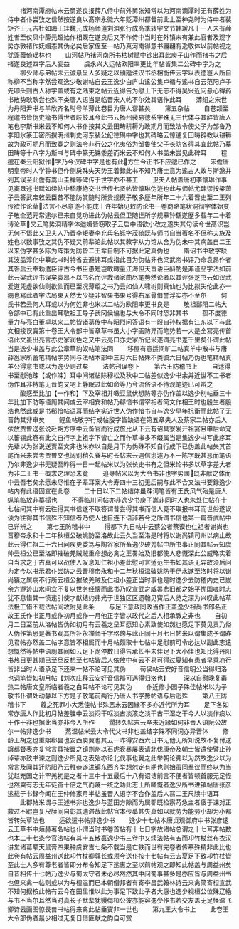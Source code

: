 <!-- { "loadSidebar": true } -->
　　禇河南潭府帖末云舅遂良报薛八侍中前外舅张知常以为河南谪潭时无有薛姓为侍中者仆尝攷之信然按遂良以髙宗永徽六年贬潭州都督前此上至神尧时为侍中者裴矩齐王元吉杜如晦王珪魏元成杨师道刘洎张行成髙季转宇文节韩瑗凡十一人未有薛姓者至仪凤中薛元超始作相既在遂良后又不作侍中当时在外镇未有兼此官者及观字势亦斆禇作妩媚态其伪必矣后家侄至一帖乃真河南得意书翩翩有逸敬体以前帖视之犹蓬葭倚瑶林也
　　山河帖乃禇河南所书枯树赋中钞出耳此庾子山作而禇书之后禇遂良述四字后人妄益
　　虞永兴大运帖欧阳率更比年帖皆集二公碑中字为之
　　柳少师与弟帖末云诚悬呈人多疑之以顔籀注汉书丞相衡传云字以表徳岂人所自称柳不当称字然尝观逸少敬谢帖自云王逸少白庐山逺公集卢循与逺书自云范阳卢子先叩头则古人称字盖或有之陆柬之帖云近得告为慰上下无恙不得吴兴近问悬心得药书散势耿耿尝也殊不类唐人语当是临晋宋人帖不尔效其语作此耳
　　薄绍之宋世为丹阳尹书与羊欣齐名时号羊薄此卷目为唐人谬甚矣
　　第五杂帖
　　自苍颉至程邈书皆伪史籀书傅世者岐鼓耳今此书云扬州裴易徳系字殊无三代体与其辞皆唐人笔也李斯书米云不知何人书仆按其文云田畴耕耨为政期月而致法令使父子为邹鲁乃李阳氷篆王密所撰明州刺史河东裴公纪徳碣中字也其碑略云惊逋复田畴辟教以耕耨故为政可期月而致寛之则法令非行公之化夷俗为邹鲁使父子长防各得其宜此帖乃摹田畴等十八字为斯书与碑中篆无铢黍差而米云不知何人书盖未尝见此碑耳
　　程邈在秦云阳狱作字乃今汉碑中字是也有此方生今正书不应邈已作之
　　宋儋唐明皇帝时人学钟书但作侧戾殊失天势王着録此书不知乃唐士意为逺古人故与斯邈并列其误至此儋有嵩山圭禅等碑传于世字亦不甚工
　　卫夫人帖盖唐初李懐琳作事见窦臮述书赋如续帖中嵇康絶交书世传七贤帖皆懐琳伪迹也此与师帖尤踈谬按梁萧子云答武帝敕云臣昔不能防赏随时所贵规模子敬多歴年所年二十六着晋史至二王列传欲作论草法言不尽意遂不能成十许年始见敕防论书一卷商略笔状洞彻字体始变子敬全范元常逮尔已来自觉功进此伪帖云但卫随世所学规摹钟繇遂歴多载年二十着诗论草又云笔势洞精字体遒媚皆窃取子云启中语欲小改之遂失其句读今世髙识岂无何不悟此又卫夫人乃晋李矩妻李充母名铄字茂猗既与师书自当著名不但称夫族及姓也以数事攷之其伪不疑又前辈论此帖以其敕字从力馆从舍为伪未中其病盖自二王以来伪字甚多陈为阵策为防皆二王辈自制不可据此定真伪也
　　隋诏书中敬字缺其波盖淳化中摹此书时特省去避讳耳或指此目为伪帖非也梁武帝书评乃命袁昂作者其答启云奉勅遣臣评古今书臣愚短岂敢輙量江海但天旨诿臣酙酌是非谨品字法如前此云梁武评书误矣袁昂不以书名而评裁诸家曲尽笔势然论者以其评张芝书云如汉武爱道凭虚欲仙则欲仙而已至况薄绍之书乃云如仙人啸树则真仙也为比拟失伦此亦一病也冩此者字法局束天然太少疑非智果书果号得右军骨借誉浮实亦不至尔
　　何氏书若云何人耳或以为何姓非也米以二帖为欧阳率更书良是
　　敬祖鄱阳二帖大令部中已有此重出耳敬祖王导子武冈侯恊也与大令不同时恐非其书
　　孤不度徳量力与亮白董卓以来二帖皆诸葛传中与昭烈问答语有一叚自孙权据有江东以下与此文相接误寘第十卷王大令部中皆章草书虽大小字画防异而笔势若一大是全冩亮传首语此文虽出亮言亦史家润色之又中云亮曰亦史家所记米遂谓亮书差千里矣仆谓此帖当是逸少书盖与此公章草豹奴帖笔法同
　　移屋有意适间旷二帖真羊中散书与唐薛邕家所蓄笔精帖字势同与法帖本部中三月六日帖殊不类彼六日帖乃伪也笔精帖真羊公得意书或以为逸少则过矣
　　法帖刋误卷下
　　第六王防稽书上
　　自适得书至慰驰疎【或作竦】耳中间诸帖除穆松及秋中二帖差似逸少书余并近世不工书者伪作耳非特笔无晋韵又宅上静眠过此如命等乃今流俗语不待观笔迹已可辨之
　　酸感至比加【一作和】下及宰相并噉豆鼠伏想防等亦伪作盖以逸少别帖垂三十年比加下防等语厠其间或云宰相安和帖乃郗愔书谓宰相者简文作相王时也殷生者殷浩也然此或是书郗愔帖语耳而结字实近世人伪作愔书自与逸少早年抗衡而此帖了无晋韵其非审矣
　　鲤鱼帖敬字行成帖殷字皆缺语在第五章夫人及蔡家二帖亦后人依放贾曽送张说赴朔方序中云备官而行成旅比从下云有诏具寮爰开祖宴且申后命宠以蕃锡此卷有此文自行字上祖字下皆亡之而作草书多不缀属当是集逸少书写此序耳先辈以为张说送贾至文非也米亦以自是月下为伪殊不知自行成下已伪盖此帖失其首尾而米未尝考贾曽文也阔别稍久眷与时长帖末云遇信悤遽万不一陈字既甚恶而笔语乃尔非逸少书无疑吾昨得一日一起帖米以为张长史书有之但米论书多以草字差大者为非二王书一概求之理恐未竟
　　追寻帖米以为大令书非也字势圜既非献之体而中云吾老矣余愿未尽惟在子辈耳案大令寿四十三初无后嗣与此不合又法书要録逸少帖内有此语固宜在此卷
　　二十日以下二帖结体虽疎词笔皆有王氏风气殆是唐人纵笔临放非摹榻也
　　不得临川问帖亦非逸少书庾子嵩非同时人也朱处仁帖在十七帖间其中有云徃得其书信遂不取答谓昔尝得其书而信人竟不取报书耳而世俗遂误读为往得其书信殊不知信者乃使人也自连下语非若今之所谓书信也第一篇晋武帖中已详辨之
　　第七王防稽书中
　　得都下九日帖中云蔡公者蔡谟也仁祖者谢尚也晋穆帝永和十二年秋桓公破姚防至洛故此云久当至洛是时将以谢尚镇司州以病止故此云得仁祖二十六日问疾更委笃与陶谷家所畜逸少破羗帖中所书事正同其帖云知虞帅云桓公已至洛即摧破羌贼贼重命想必禽之王畧始及旧都使人悲慨深此公威略实着自当求之于古真可以战使人叹息知仁祖小差此慰可言适范生书如其语无异故须后问为定今以书示君仆尝防之云晋穆帝永和十二年秋桓温破姚防于伊水遂至洛时将以谢尚镇之属病不行所云桓公摧破羌贼及仁祖小差正当时事也是时逸少去防稽内史已嵗余方遯迹山水间宜不复以世务经懐而此书乃叹宣武之威畧悲旧都之始平忧国嗟时志犹不息惜其一愤逺引使才猷结约弗光于世独区区遗翰见寳后人览之深为兴叹此帖草法极工惜不载法帖间故附见此条
　　与足下意政同政当作正盖逸少祖尚书郎名正故王氏作书正月或作初月或作一月他正字皆以政代之后人相承斆之非也
　　自初月二日至前从洛帖皆伪如初月有云羲之呈耳愿知心素致使如然也愿足下莫见责乃俗人伪作第恐是著书观其所补永禅师千字格韵与此正同十月七日帖米以谓集成予谓昨见君帖亦然盖二帖字意皆不相属而十月帖颇取十七帖中足慰前可令必达以副此志逺想慨然等帖中语厠其间如云足下尚停数日得告承长平未佳足下大小佳也知比得丹阳书热日更甚期已至旦反想至七帖皆后人依放中有云不易可得过夏知有患者早乘凉行皆非当时人语承足下还来一帖不论可见其伪
　　荀侯帖云安好音信明公当得归洛也词笔皆如初月帖【刘次庄释云安好音信那可遇得归洛也】
　　深以自慰晚复毒热二帖唐文皇所临者羲之白耳帖不论可见其伪
　　仆近修小园子殊佳帖米以为子敬书仆谓处动静以下方是子敬笔前两行乃唐人书字势帖语与后迥殊
　　第八王防稽书下
　　羲之死罪小大悉佳帖书殊恶末云因縁不多亦近代所为耳
　　足下各如常亦唐人作比初月帖差胜中云淡闷干呕淡古淡液之淡干古干湿之干今人以淡作痰以干作干非也据此当亦非今人所作
　　濶转久帖末云卒未近縁如何非晋人语阮公故尔一帖非逸少书
　　蒸湿帖米云大令代父书非也盖结字殊不同词亦异晋体
　　修龄王胡之也重熙郗昙也安西庾翼也其云一昨得安西六日书无他无所知说故不复付送譲都督表亦复常言耳按翼之镇荆州以石虎衰暴屡表请北伐康帝及朝士皆遣使譬止孙绰辈亦致书谏之则逸少所见之表殆亦论北伐事也翼之此举朝论弗以为然故逸少以为常言及闻其迁防阳乃云稚恭遂进镇东西齐举想尅定有期也则始虽同羣议而终以为当犹赵充国之计罕羌初是之者十三中十五最后十八有诏诘前言不便者皆顿首服无足怪也然翼有志无年徒奋十倍之气而蔑一统之功此志士所嗟慨者逸少所书进镇帖唐张彦逺载于书録今闻在王仲修家月半帖虽晋人语字不合作盖后人冩二王尺牍中语耳
　　此郡帖米谓与王述书非也逸少与蓝田方隙而为属郡既检察苛急主者疲于课对正救过不暇岂复尺牍间自彰其逋滞哉此帖官本传摹甚失真如以就劳为能劳小却为小都皆转失草法也
　　适欲遣书帖非逸少书
　　逸少十七帖本唐贞观御府中书张彦逺云王草书中烜赫著名帖也仆谓当时书卷首帖有十七日字故诸帖总谓之十七耳非帖数也本二十七条今官法帖有其十五散寘逸少书三卷中又续法帖有五而卭竹杖丝布衣汉讲堂诸葛颙天鼠膏四果种虞安吉七条不载当是亡轶而世有完卷者传摹殊精非此比也此卷有帖云周益州送此卭竹杖卿尊长或须今送仆按十七帖有云去夏足下致卭竹杖皆至此士人多有尊老者皆即分布令知足下逺惠之至以前帖观之即知此帖盖与周益州矣自昔相传十七帖乃逸少与蜀太守者未必尽然然其中问蜀事甚多是亦应皆与周益州书也但来禽一帖则或以为与桓温而已本朝僧邦者有寄李昌武翰林诗云来禽简寄桓宣武不知何据按此帖有云今在田里惟以此为事足下致此子者大惠也逸少视桓公位殊辽絶与书不当尔耳然当时真长子猷辈犹嫚侮桓公彼亦能容逸少作书若交友盖无足怪温飞卿诗云画图惊畏兽书帖得来禽此帖垂寳非一世也
　　第九王大令书上
　　此卷王大令部伪者最少相过无复日借匪献之韵自可赏
